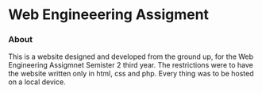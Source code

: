 # Web Engineeering Assigment

### About
 This is a website designed and developed from the ground up, for the Web Engineering Assigmnet Semister 2 third year.
The restrictions were to have the website written only in html, css and php. 
Every thing was to be hosted on a local device.
 
